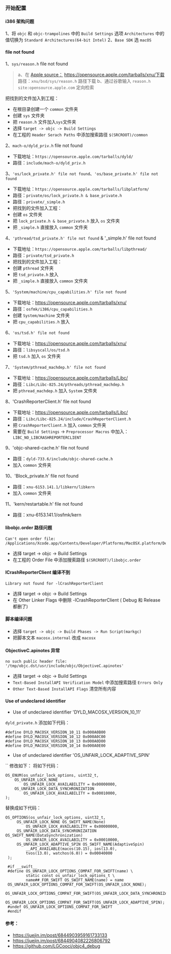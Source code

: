 ### 开始配置
#### i386 架构问题
1、将 `objc` 和 `objc-trampolines` 中的 `Build Settings` 选项 `Architectures` 中的值切换为 `Standard Architectures(64-bit Intel)`
2、`Base SDK` 选 `macOS`
#### file not found
1、`sys/reason.h` file not found
> a、在 [Apple source：](https://opensource.apple.com/tarballs) https://opensource.apple.com/tarballs/xnu/下载 
> 路径：`xnu/bsd/sys/reason.h` 路径下载
> b、通过谷歌输入 `reason.h site:opensource.apple.com` 定向检索

把找到的文件加入到工程：
* 在根目录创建一个 `common` 文件夹
* 创建 `sys` 文件夹
* 把 `reason.h` 文件加入`sys`文件夹
* 选择 `target -> objc -> Build Settings`
* 在工程的 `Header Serach Paths` 中添加搜索路径 `$(SRCROOT)/common`

2、`mach-o/dyld_priv.h` file not found
   
   * 下载地址：`https://opensource.apple.com/tarballs/dyld/` 
   * 路径：`include/mach-o/dyld_priv.h`
   

3、`'os/lock_private.h' file not found`、`'os/base_private.h' file not found`

* 下载地址：`https://opensource.apple.com/tarballs/libplatform/`
* 路径：`private/os/lock_private.h & base_private.h`
* 路径：`private/_simple.h` 
* 把找到的文件加入工程：
 * 创建 `os` 文件夹
 * 把 `lock_private.h & base_private.h` 放入 `os` 文件夹
 * 把 `_simple.h` 直接放入 `common` 文件夹
 
 
4、`'pthread/tsd_private.h' file not found` & '_simple.h' file not found
 
 * 下载地址：`https://opensource.apple.com/tarballs/libpthread/`
 * 路径：`private/tsd_private.h`
 * 把找到的文件加入工程：
 * 创建 `pthread` 文件夹
 * 把 `tsd_private.h` 放入
 * 把 `_simple.h` 直接放入 `common` 文件夹

5、`'System/machine/cpu_capabilities.h' file not found`
   
 * 下载地址：https://opensource.apple.com/tarballs/xnu/
 * 路径：`osfmk/i386/cpu_capabilities.h`
 * 创建 `System/machine` 文件夹
 * 把 `cpu_capabilities.h` 放入
   
6、`'os/tsd.h' file not found`   
 
 * 下载地址：https://opensource.apple.com/tarballs/xnu/
 * 路径：`libsyscall/os/tsd.h`
 * 把 `tsd.h` 加入 `os` 文件夹

7、`'System/pthread_machdep.h' file not found`

 * 下载地址：https://opensource.apple.com/tarballs/Libc/
 * 路径：`Libc/Libc-825.24/pthreads/pthread_machdep.h`
 * 把 `pthread_machdep.h` 加入 `System` 文件夹

8、'CrashReporterClient.h' file not found

 * 下载地址：https://opensource.apple.com/tarballs/Libc/
 * 路径：`Libc/Libc-825.24/include/CrashReporterClient.h`
 * 把 `CrashReporterClient.h` 加入 `common` 文件夹
 * 需要在 `Build Settings` -> `Preprocessor Macros` 中加入：`LIBC_NO_LIBCRASHREPORTERCLIENT`

9、'objc-shared-cache.h' file not found

  * 路径：`dyld-733.6/include/objc-shared-cache.h`
  * 加入 `common` 文件夹
  
10、'Block_private.h' file not found

  * 路径：`xnu-6153.141.1/libkern/libkern`
  * 加入 `common` 文件夹
  
11、'kern/restartable.h' file not found
  
  * 路径：xnu-6153.141.1/osfmk/kern  
  
#### libobjc.order 路径问题

```
Can't open order file: /Applications/Xcode.app/Contents/Developer/Platforms/MacOSX.platform/Developer/SDKs/MacOSX10.15.sdk/AppleInternal/OrderFiles/libobjc.order
```

* 选择 target -> objc -> Build Settings
* 在工程的 Order File 中添加搜索路径 `$(SRCROOT)/libobjc.order` 

#### lCrashReporterClient 编译不到
```
Library not found for -lCrashReporterClient
```
* 选择 target -> objc -> Build Settings
* 在 Other Linker Flags 中删除 -lCrashReporterClient ( Debug 和 Release 都删了)

#### 脚本编译问题
* 选择 `target -> objc -> Build Phases -> Run Script(markgc)`
* 把脚本文本 `macosx.internal` 改成 `macosx`

#### ObjectiveC.apinotes 异常

```
no such public header file: '/tmp/objc.dst/usr/include/objc/ObjectiveC.apinotes'
```

* 选择 target -> objc -> Build Settings
* `Text-Based InstallAPI Verification Model` 中添加搜索路径 `Errors Only`
* `Other Text-Based InstallAPI Flags` 清空所有内容

#### Use of undeclared identifier

* Use of undeclared identifier 'DYLD_MACOSX_VERSION_10_11'

`dyld_private.h` 添加如下代码：
```
#define DYLD_MACOSX_VERSION_10_11 0x000A0B00
#define DYLD_MACOSX_VERSION_10_12 0x000A0C00
#define DYLD_MACOSX_VERSION_10_13 0x000A0D00
#define DYLD_MACOSX_VERSION_10_14 0x000A0E00
```

* Use of undeclared identifier 'OS_UNFAIR_LOCK_ADAPTIVE_SPIN'

`` 修改如下：
将如下代码：
```
OS_ENUM(os_unfair_lock_options, uint32_t,
	OS_UNFAIR_LOCK_NONE
		OS_UNFAIR_LOCK_AVAILABILITY = 0x00000000,
	OS_UNFAIR_LOCK_DATA_SYNCHRONIZATION
		OS_UNFAIR_LOCK_AVAILABILITY = 0x00010000,
);
```
替换成如下代码：
```
OS_OPTIONS(os_unfair_lock_options, uint32_t,
     OS_UNFAIR_LOCK_NONE OS_SWIFT_NAME(None)
         OS_UNFAIR_LOCK_AVAILABILITY = 0x00000000,
     OS_UNFAIR_LOCK_DATA_SYNCHRONIZATION OS_SWIFT_NAME(DataSynchronization)
         OS_UNFAIR_LOCK_AVAILABILITY = 0x00010000,
     OS_UNFAIR_LOCK_ADAPTIVE_SPIN OS_SWIFT_NAME(AdaptiveSpin)
         __API_AVAILABLE(macos(10.15), ios(13.0),
         tvos(13.0), watchos(6.0)) = 0x00040000
 );

 #if __swift__
 #define OS_UNFAIR_LOCK_OPTIONS_COMPAT_FOR_SWIFT(name) \
         static const os_unfair_lock_options_t \
         name##_FOR_SWIFT OS_SWIFT_NAME(name) = name
 OS_UNFAIR_LOCK_OPTIONS_COMPAT_FOR_SWIFT(OS_UNFAIR_LOCK_NONE);
 OS_UNFAIR_LOCK_OPTIONS_COMPAT_FOR_SWIFT(OS_UNFAIR_LOCK_DATA_SYNCHRONIZATION);
 OS_UNFAIR_LOCK_OPTIONS_COMPAT_FOR_SWIFT(OS_UNFAIR_LOCK_ADAPTIVE_SPIN);
 #undef OS_UNFAIR_LOCK_OPTIONS_COMPAT_FOR_SWIFT
 #endif
```

#### 参考：
* https://juejin.im/post/6844903959161733133
* https://juejin.im/post/6844904082226806792
* https://github.com/LGCooci/objc4_debug
